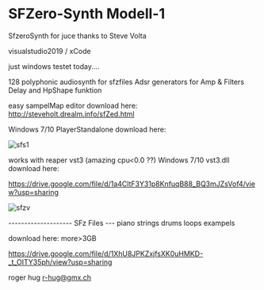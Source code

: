 # SFZero-Synth Modell-1
SfzeroSynth for juce thanks to Steve Volta

visualstudio2019 / xCode

just windows testet today....



128 polyphonic audiosynth for sfzfiles 
Adsr generators for Amp & Filters Delay and HpShape funktion


easy sampelMap editor download here:
http://steveholt.drealm.info/sfZed.html

Windows 7/10 PlayerStandalone download here:




![sfs1](https://user-images.githubusercontent.com/13609732/162962853-f7f2a639-a1a6-4a5f-9a79-05b9c454a000.PNG)


works with reaper vst3 (amazing cpu<0.0 ??)
Windows 7/10  vst3.dll download here:

https://drive.google.com/file/d/1a4CltF3Y31p8KnfuqB88_BQ3mJZsVof4/view?usp=sharing

![sfzv](https://user-images.githubusercontent.com/13609732/162964267-4f0a440c-ea9e-4e4d-a01a-2c04f817acf6.PNG)





-------------------- SFz Files --- piano strings drums loops exampels 

download here: more>3GB

https://drive.google.com/file/d/1XhU8JPKZxjfsXK0uHMKD-_t_OITY35ph/view?usp=sharing






roger hug
r-hug@gmx.ch
